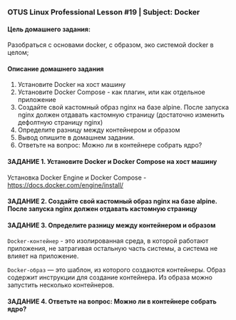 ### OTUS Linux Professional Lesson #19 | Subject: Docker

#### Цель домашнего задания:
Разобраться с основами docker, с образом, эко системой docker в целом;

#### Описание домашнего задания
1. Установите Docker на хост машину
2. Установите Docker Compose - как плагин, или как отдельное приложение
3. Создайте свой кастомный образ nginx на базе alpine. После запуска nginx должен отдавать кастомную страницу (достаточно изменить дефолтную страницу nginx)
4. Определите разницу между контейнером и образом
5. Вывод опишите в домашнем задании.
6. Ответьте на вопрос: Можно ли в контейнере собрать ядро?

#### ЗАДАНИЕ 1. Установите Docker и Docker Compose на хост машину
Установка Docker Engine и Docker Compose - https://docs.docker.com/engine/install/

#### ЗАДАНИЕ 2. Создайте свой кастомный образ nginx на базе alpine. После запуска nginx должен отдавать кастомную страницу


#### ЗАДАНИЕ 3. Определите разницу между контейнером и образом
`Docker-контейнер` - это изолированная среда, в которой работают приложения, не затрагивая остальную часть системы, а система не влияет на приложение.

`Docker-образ` — это шаблон, из которого создаются контейнеры. Образ содержит инструкции для создание контейнера. Из образа можно запустить несколько контейнеров.

#### ЗАДАНИЕ 4. Ответьте на вопрос: Можно ли в контейнере собрать ядро?



